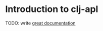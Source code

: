 # Introduction to clj-apl

TODO: write [great documentation](http://jacobian.org/writing/what-to-write/)
